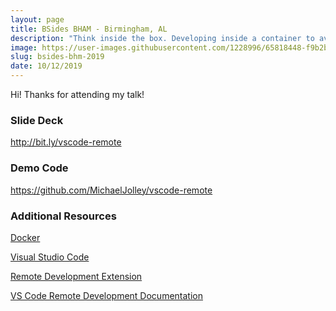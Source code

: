 ```yaml
---
layout: page
title: BSides BHAM - Birmingham, AL
description: "Think inside the box. Developing inside a container to avoid conflicts, improve security and speed up on-boarding"
image: https://user-images.githubusercontent.com/1228996/65818448-f9b2b400-e1d6-11e9-93df-1651e75623fd.png
slug: bsides-bhm-2019
date: 10/12/2019
---
```


Hi! Thanks for attending my talk!

### Slide Deck

<a href="http://bit.ly/vscode-remote" target="_blank">http://bit.ly/vscode-remote</a>

### Demo Code

<a href="https://github.com/MichaelJolley/vscode-remote" target="_blank">https://github.com/MichaelJolley/vscode-remote</a>

### Additional Resources

<a href="https://www.docker.com/" target="_blank">Docker</a>

<a href="https://code.visualstudio.com/" target="_blank">Visual Studio Code</a>

<a href="https://marketplace.visualstudio.com/items?itemName=ms-vscode-remote.vscode-remote-extensionpack" target="_blank">Remote Development Extension</a>

<a href="https://code.visualstudio.com/docs/remote/remote-overview" target="_blank">VS Code Remote Development Documentation</a>

